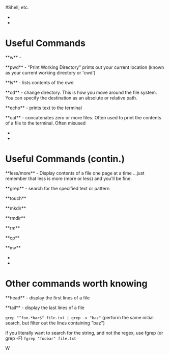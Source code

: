 #Shell, etc.



-
-
# Useful Commands
<p class="fragment fade-up">**w** -</p>
<p class="fragment fade-up">**pwd** - "Print Working Directory" prints out your current location (known as your current working directory or 'cwd')</p>
<p class="fragment fade-up">**ls** - lists contents of the cwd</p>
<p class="fragment fade-up">**cd** - change directory. This is how you move around the file system. You can specify the destination as an absolute or relative path.</p>
<p class="fragment fade-up">**echo** - prints text to the terminal</p>
<p class="fragment fade-up">**cat** - concatenates zero or more files. Often used to print the contents of a file to the terminal. Often misused</p>


-
-
# Useful Commands (contin.)
<p class="fragment fade-up">**less/more** - Display contents of a file one page at a time ...just remember that less is more (more or less) and you'll be fine.</p>
<p class="fragment fade-up">**grep** - search for the specified text or pattern</p>
<p class="fragment fade-up">**touch**</p>
<p class="fragment fade-up">**mkdir**</p>
<p class="fragment fade-up">**rmdir**</p>
<p class="fragment fade-up">**rm**</p>
<p class="fragment fade-up">**cp**</p>
<p class="fragment fade-up">**mv**</p>

-
-
# Other commands worth knowing
<p class="fragment fade-up">**head** - display the first lines of a file</p>
<p class="fragment fade-up">**tail** - display the last lines of a file</p>

``grep "^foo.*bar$" file.txt | grep -v "baz"``
(perform the same initial search, but filter out the lines containing "baz")

if you literally want to search for the string,
and not the regex, use fgrep (or grep -F)
``fgrep "foobar" file.txt``


W

